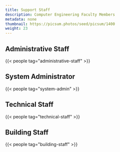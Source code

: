 ```yaml
---
title: Support Staff
description: Computer Engineering Faculty Members
metadata: none
thumbnail: https://picsum.photos/seed/picsum/1400
weight: 23
---
```


## Administrative Staff

{{< people tag="administrative-staff" >}}

## System Administrator

{{< people tag="system-admin" >}}

## Technical Staff

{{< people tag="technical-staff" >}}

## Building Staff

{{< people tag="building-staff" >}}
